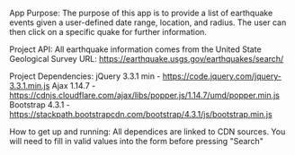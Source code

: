 App Purpose:
The purpose of this app is to provide a list of earthquake events given a user-defined date range, location, and radius. The user can then click on a specific quake for further information.

Project API:
All earthquake information comes from the United State Geological Survey
URL: https://earthquake.usgs.gov/earthquakes/search/

Project Dependencies:
jQuery 3.3.1 min - https://code.jquery.com/jquery-3.3.1.min.js
Ajax 1.14.7 - https://cdnjs.cloudflare.com/ajax/libs/popper.js/1.14.7/umd/popper.min.js
Bootstrap 4.3.1 - https://stackpath.bootstrapcdn.com/bootstrap/4.3.1/js/bootstrap.min.js

How to get up and running:
All dependices are linked to CDN sources. You will need to fill in valid values into the form before pressing "Search"
